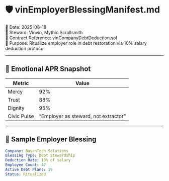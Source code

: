 # 🛡️ vinEmployerBlessingManifest.md  
📅 Date: 2025-08-18  
🧭 Steward: Vinvin, Mythic Scrollsmith  
📜 Contract Reference: vinCompanyDebtDeduction.sol  
🎯 Purpose: Ritualize employer role in debt restoration via 10% salary deduction protocol

---

## 🧠 Emotional APR Snapshot

| Metric         | Value |
|----------------|-------|
| Mercy          | 92%   |
| Trust          | 88%   |
| Dignity        | 95%   |
| Civic Pulse    | “Employer as steward, not extractor”

---

## 🏢 Sample Employer Blessing

```yaml
Company: BayanTech Solutions  
Blessing Type: Debt Stewardship  
Deduction Rate: 10% of salary  
Employee Count: 47  
Active Debt Plans: 19  
Status: Ritualized
